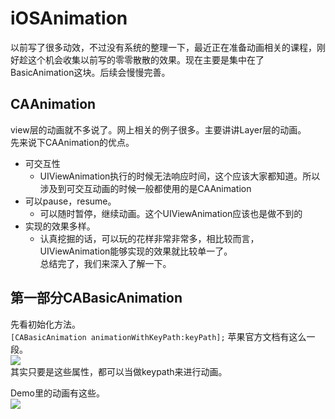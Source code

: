 # iOSAnimation  
以前写了很多动效，不过没有系统的整理一下，最近正在准备动画相关的课程，刚好趁这个机会收集以前写的零零散散的效果。现在主要是集中在了BasicAnimation这块。后续会慢慢完善。
## CAAnimation  

view层的动画就不多说了。网上相关的例子很多。主要讲讲Layer层的动画。  
先来说下CAAnimation的优点。  

* 可交互性  
	* UIViewAnimation执行的时候无法响应时间，这个应该大家都知道。所以涉及到可交互动画的时候一般都使用的是CAAnimation 
* 可以pause，resume。  
	* 可以随时暂停，继续动画。这个UIViewAnimation应该也是做不到的  
* 实现的效果多样。  
	* 认真挖掘的话，可以玩的花样非常非常多，相比较而言，UIViewAnimation能够实现的效果就比较单一了。  
总结完了，我们来深入了解一下。  

## 第一部分CABasicAnimation  
先看初始化方法。  
`[CABasicAnimation animationWithKeyPath:keyPath];`
苹果官方文档有这么一段。  
![](http://7xi4jm.com1.z0.glb.clouddn.com/%E5%B1%8F%E5%B9%95%E5%BF%AB%E7%85%A7%202016-04-10%20%E4%B8%8B%E5%8D%888.58.32.png)  
其实只要是这些属性，都可以当做keypath来进行动画。  

Demo里的动画有这些。  
![](http://7xi4jm.com1.z0.glb.clouddn.com/animationCollection.gif)


